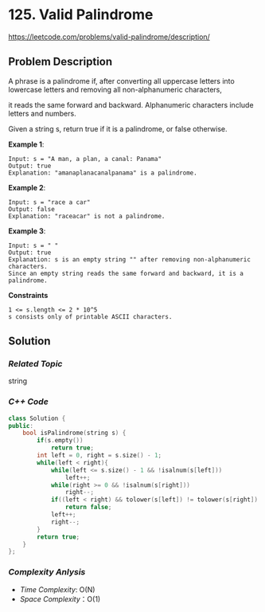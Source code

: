 # 125. Valid Palindrome 
https://leetcode.com/problems/valid-palindrome/description/

## Problem Description

A phrase is a palindrome if, after converting all uppercase letters into lowercase letters and removing all non-alphanumeric characters, 

it reads the same forward and backward. Alphanumeric characters include letters and numbers.

Given a string s, return true if it is a palindrome, or false otherwise.


**Example 1**:
```
Input: s = "A man, a plan, a canal: Panama"
Output: true
Explanation: "amanaplanacanalpanama" is a palindrome.
```
**Example 2**:
```
Input: s = "race a car"
Output: false
Explanation: "raceacar" is not a palindrome.
```
**Example 3**:
```
Input: s = " "
Output: true
Explanation: s is an empty string "" after removing non-alphanumeric characters.
Since an empty string reads the same forward and backward, it is a palindrome.
```

**Constraints**
```
1 <= s.length <= 2 * 10^5
s consists only of printable ASCII characters.
```

## Solution

### _Related Topic_
   string

### _C++ Code_
```cpp
class Solution {
public:
    bool isPalindrome(string s) {
        if(s.empty())
            return true;
        int left = 0, right = s.size() - 1;
        while(left < right){
            while(left <= s.size() - 1 && !isalnum(s[left]))
                left++;
            while(right >= 0 && !isalnum(s[right]))
                right--;
            if((left < right) && tolower(s[left]) != tolower(s[right]) )
                return false;
            left++;
            right--;
        }
        return true;
    }
};
```

### _Complexity Anlysis_
- _Time Complexity_: O(N)
- _Space Complexity_：O(1)

